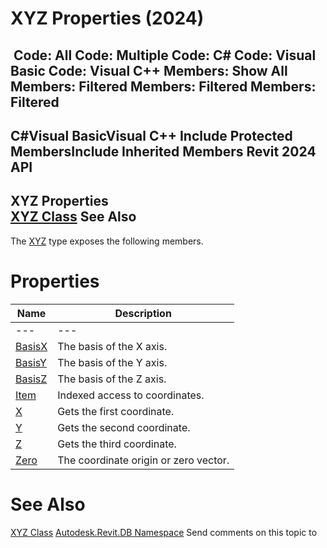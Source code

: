 # XYZ Properties (2024)

﻿
 Code: All Code: Multiple Code: C# Code: Visual Basic Code: Visual C++  Members: Show All Members: Filtered Members: Filtered Members: Filtered   
---  
C#Visual BasicVisual C++
Include Protected MembersInclude Inherited Members
Revit 2024 API  
---  
XYZ Properties  
[XYZ Class](c2fd995c-95c0-58fb-f5de-f3246cbc5600.md "XYZ Class") See Also  
---  
The [XYZ](c2fd995c-95c0-58fb-f5de-f3246cbc5600.md "XYZ Class") type exposes the following members.
# Properties
| Name | Description |
| --- | --- |
| --- | --- | --- |
| [BasisX](a3d8e6ab-72ef-84c6-d058-dc67b4090219.md "BasisX Property") | The basis of the X axis. |
| [BasisY](3ace8772-001c-443d-ab7d-46ada4dba628.md "BasisY Property") | The basis of the Y axis. |
| [BasisZ](b4c898a3-d1c7-4655-7b9a-3f139e8db9b1.md "BasisZ Property") | The basis of the Z axis. |
| [Item](400363d5-88fa-6586-6a2b-ef0a0ed8d0e2.md "Item Property") | Indexed access to coordinates. |
| [X](b4d890c1-d278-c8a0-c4c9-6dfe9c7e68df.md "X Property") | Gets the first coordinate. |
| [Y](10f45749-699b-33fa-22e0-c5bed400f097.md "Y Property") | Gets the second coordinate. |
| [Z](645a3f94-30c9-18b5-947d-c06ddd760691.md "Z Property") | Gets the third coordinate. |
| [Zero](666188ff-d3a5-73e0-b0a6-a269e2767526.md "Zero Property") | The coordinate origin or zero vector. |

# See Also
[XYZ Class](c2fd995c-95c0-58fb-f5de-f3246cbc5600.md "XYZ Class")
[Autodesk.Revit.DB Namespace](87546ba7-461b-c646-cbb1-2cb8f5bff8b2.md "Autodesk.Revit.DB Namespace")
Send comments on this topic to 